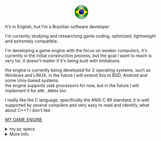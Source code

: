 <p align="center">
  <img width="45" height="45" src="br_logo_flag.png" alt="BRAZIL_LOGO_FLAG">
</p>

It's in English, but I'm a Brazilian software developer  

I'm currently studying and researching game coding, optimized, lightweight and extremely compatible. 
  
I'm developing a game engine with the focus on weaker computers, it's currently in the initial construction process, but the goal I want to reach is very far, it doesn't matter if it's being built with limitations.

the engine is currently being developed for 2 operating systems, such as Windows and LINUX, in the future I will extend this to BSD, Android and some Unix-based systems.  
the engine supports ``i686`` processors for now, but in the future I will implement it for ``ARM`` , ``AMD64`` too  .



I really like the C language, specifically the ANSI C 89 standard, it is well supported by several compilers and very easy to read and identify, what about C++? I don't like .

[MY GAME ENGINE](https://github.com/SILDTeam/LEFA-GE)



</div>
  <details>
   <summary> my pc specs  </summary> 

<div style="display: inline_block"><br>
    <img align="center" alt="Black"  src="https://img.shields.io/badge/⠀⠀⠀⠀⠀⠀⠀⠀⠀⠀⠀⠀⠀Г DELL ⅃ ⠀⠀⠀⠀⠀⠀⠀⠀⠀⠀⠀⠀-%23000?style=for-the-badge&logo=&logoColor=white">
        
| my pc| Specs |  |
|-|-|-|
|DELL | Optiplex 3040 |  SFF |
| CPU | i7 6700 | 3.40 GHZ⠀ |
| GPU | NVIDIA GTX 1060 3GB  | EVGA⠀|
| OS 1 | Linux Mint Cinnamon      |⠀X64⠀|
| OS 2 | WIndows 11 home LITE      |⠀X64⠀|
| RAM | 16 GB                | DDR3L⠀DC⠀⠀|
| DSK | 1TB  7200 RPM           | SEAGATE⠀|
| DSK 2 | 500 GB 7200 RPM | Western Digital | 

</details>

</div>
  <details>
   <summary> More Info  </summary> 

  
    # ASCII Art
                   
                                ██████╗  ██╗  ██╗ ██╗ ██╗  ██╗ ██╗ ██╗     ██╗                         
                                ██╔══██╗ ██║  ██║ ██║ ██║ ██╔╝ ██║ ██║     ██║                         
                                ██████╔╝ ███████║ ██║ █████╔╝  ██║ ██║     ██║                         
                                ██╔═══╝  ██╔══██║ ██║ ██╔═██╗  ██║ ██║     ██║                          
                                ██║      ██║  ██║ ██║ ██║  ██╗ ██║ ███████╗███████╗             
                                ╚═╝      ╚═╝  ╚═╝ ╚═╝ ╚═╝  ╚═╝ ╚═╝ ╚══════╝╚══════╝           
  
============   
    
    
  
  ####
     * | LEFA Game Engine |
     * | Bloody TermiteZ | 
     * | Passnasty fantasy |
 ----
    
  [LEFA simple Game Engine](https://github.com/SILDTeam/LEFA-GE)
</details>

   

  
